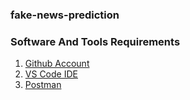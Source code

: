 ### fake-news-prediction

### Software And Tools Requirements

1. [Github Account](https://github.com)
2. [VS Code IDE](https://code.visualstudio.com/)
3. [Postman](https://www.postman.com/)
